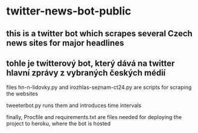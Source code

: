 # twitter-news-bot-public


## this is a twitter bot which scrapes several Czech news sites for major headlines

## tohle je twitterový bot, který dává na twitter hlavní zprávy z vybraných českých médií

files hn-n-lidovky.py and irozhlas-seznam-ct24.py are scripts for scraping the websites

tweeterbot.py runs them and introduces time intervals

finally, Procfile and requirements.txt are files needed for deploying the project to heroku, where the bot is hosted

